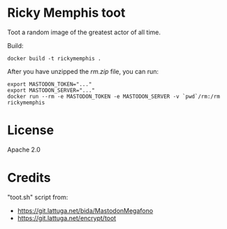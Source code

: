 # Ricky Memphis toot

Toot a random image of the greatest actor of all time.


Build:
```
docker build -t rickymemphis .
```

After you have unzipped the *rm.zip* file, you can run:

```
export MASTODON_TOKEN="..."
export MASTODON_SERVER="..."
docker run --rm -e MASTODON_TOKEN -e MASTODON_SERVER -v `pwd`/rm:/rm rickymemphis
```

# License

Apache 2.0

# Credits

"toot.sh" script from:

* https://git.lattuga.net/bida/MastodonMegafono
* https://git.lattuga.net/encrypt/toot
